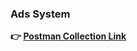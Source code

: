 
### Ads System 

**👉 [Postman Collection Link](https://www.postman.com/payload-cosmologist-54490583/workspace/my-workspace/collection/38817975-8ae6cc4f-196c-45f7-ab6a-9be198be1752?action=share&creator=38817975)**





